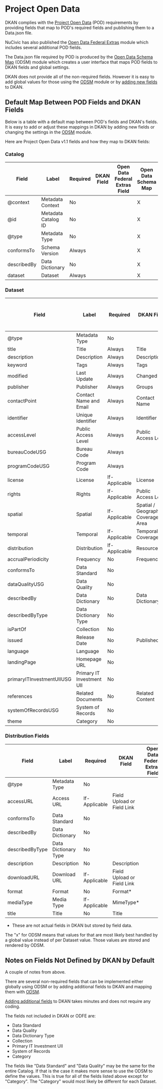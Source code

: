 # Project Open Data

DKAN complies with the <a href="https://project-open-data.cio.gov/">Project Open Data</a> (POD) requirements by providing fields that map to POD's required fields and publishing them to a Data.json file.

NuCivic has also published the <a href="https://github.com/NuCivic/open_data_federal_extras">Open Data Federal Extras</a> module which includes several additional POD fields.

The Data.json file required by POD is produced by the <a href="https://github.com/NuCivic/open_data_schema_map">Open Data Schema Map</a> (ODSM) module which creates a user interface that maps POD fields to DKAN fields and global settings.

DKAN does not provide all of the non-required fields. However it is easy to add global values for those using the <a href="https://github.com/NuCivic/open_data_schema_map">ODSM</a> module or by <a href="/dkan-documentation/dkan-developers/adding-fields-dkan">adding new fields</a> to DKAN.

## Default Map Between POD Fields and DKAN Fields

Below is a table with a default map between POD's fields and DKAN's fields. It is easy to add or adjust these mappings in DKAN by adding new fields or changing the settings in the <a href="https://github.com/NuCivic/open_data_schema_map">ODSM</a> module.

Here are Project Open Data v1.1 fields and how they map to DKAN fields:

### Catalog
|Field|Label|Required|DKAN Field|Open Data Federal Extras Field|Open Data Schema Map|
|----|----|-----|-----|------|------|
|@context|Metadata Context|No|||X|
|@id|Metadata Catalog ID|No|||X|
|@type|Metadata Type|No|||X|
|conformsTo|Schema Version|Always|||X|
|describedBy|Data Dictionary|No|||X|
|dataset|Dataset|Always|||X|

### Dataset
|Field|Label|Required|DKAN Field|Open Data Federal Extras Field|Open Data Schema Map|
|----|----|-----|-----|------|------|
|@type|Metadata Type|No|||x|
|title|Title|Always|Title|||
|description|Description|Always|Description|||
|keyword|Tags|Always|Tags|||
|modified|Last Update|Always|Changed|||
|publisher|Publisher|Always|Groups|||
|contactPoint|Contact Name and Email|Always|Contact Name|||
|identifier|Unique Identifier|Always|Identifier|||
|accessLevel|Public Access Level|Always|Public Access Level|||
|bureauCodeUSG|Bureau Code|Always||Bureau Code||
|programCodeUSG|Program Code|Always||Program Code||
|license|License|If-Applicable|License|||
|rights|Rights|If-Applicable|Public Access Level|||
|spatial|Spatial|If-Applicable|Spatial / Geographical Coverage Area|||
|temporal|Temporal|If-Applicable|Temporal Coverage|||
|distribution|Distribution|If-Applicable|Resources|||
|accrualPeriodicity|Frequency|No|Frequency|||
|conformsTo|Data Standard|No||||
|dataQualityUSG|Data Quality|No||||
|describedBy|Data Dictionary|No|Data Dictionary|||
|describedByType|Data Dictionary Type|No||||
|isPartOf|Collection|No||||
|issued|Release Date|No|Published|||
|language|Language|No|||X|
|landingPage|Homepage URL|No||Landing Page||
|primaryITInvestmentUIIUSG|Primary IT Investment UII|No||||
|references|Related Documents|No|Related Content|||
|systemOfRecordsUSG|System of Records|No||||
|theme|Category|No||||

### Distribution Fields

|Field|Label|Required|DKAN Field|Open Data Federal Extras Field|Open Data Schema Map|
|----|----|-----|-----|------|------|
|@type|Metadata Type|No|||X|
|accessURL|Access URL|If-Applicable|Field Upload or Field Link|||
|conformsTo|Data Standard|No||||
|describedBy|Data Dictionary|No||||
|describedByType|Data Dictionary Type|No||||
|description|Description|No|Description|||
|downloadURL|Download URL|If-Applicable|Field Upload or Field Link|||
|format|Format|No|Format*|||
|mediaType|Media Type|If-Applicable|MimeType*|||
|title|Title|No|Title|||

* These are not actual fields in DKAN but stored by field data.

The "x" for ODSM means that values for that are most likely best handled by a global value instead of per Dataset value. Those values are stored and rendered by ODSM.

## Notes on Fields Not Defined by DKAN by Default

A couple of notes from above. 

There are several non-required fields that can be implemented either globally using ODSM or by adding additional fields to DKAN and mapping them with <a href="https://github.com/NuCivic/open_data_schema_map">ODSM</a>. 

<a href="/dkan-documentation/dkan-developers/adding-fields-dkan">Adding additional fields</a> to DKAN takes minutes and does not require any coding.

The fields not included in DKAN or ODFE are:

* Data Standard
* Data Quality
* Data Dictionary Type
* Collection
* Primary IT Investment UII
* System of Records
* Category

The fields like "Data Standard" and "Data Quality" may be the same for the entire Catalog. If that is the case it makes more sense to use the ODSM to define the values. This is true for all of the fields listed above except for "Category". The "Category" would most likely be different for each Dataset.